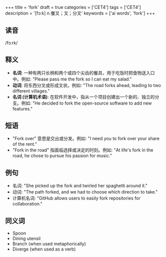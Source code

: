 +++
title = 'fork'
draft = true
categories = ['CET4']
tags = ['CET4']
description = '[fɔːk] n.餐叉；叉；分叉'
keywords = ['ai words', 'fork']
+++

## 读音
/fɔːrk/

## 释义
- **名词**: 一种有两只长柄和两个或四个尖齿的餐具，用于吃饭时把食物送入口中。例如: "Please pass me the fork so I can eat my salad."
- **动词**: 将东西分叉或形成叉状。例如: "The road forks ahead, leading to two different villages."
- **名词 (计算机术语)**: 在软件开发中，指从一个项目创建出一个新的、独立的分支。例如: "He decided to fork the open-source software to add new features."

## 短语
- "Fork over" 意思是交出或分发。例如: "I need you to fork over your share of the rent."
- "Fork in the road" 指面临选择或决定的时刻。例如: "At life's fork in the road, he chose to pursue his passion for music."

## 例句
- 名词: "She picked up the fork and twirled her spaghetti around it."
- 动词: "The path forked, and we had to choose which direction to take."
- 计算机名词: "GitHub allows users to easily fork repositories for collaboration."

## 同义词
- Spoon
- Dining utensil
- Branch (when used metaphorically)
- Diverge (when used as a verb)
